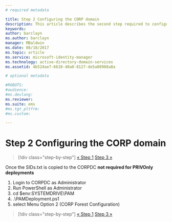 ```yaml
---
# required metadata

title: Step 2 Configuring the CORP domain
description: This article describes the second step required to configure the corp domain which involves running a script after sids.txt is copied to the CORPDC
keywords:
author: barclayn
ms.author: barclayn
manager: MBaldwin
ms.date: 08/18/2017
ms.topic: article
ms.service: microsoft-identity-manager
ms.technology: active-directory-domain-services
ms.assetid: 4b524ae7-6610-40a0-8127-de5a08988a8a

# optional metadata

#ROBOTS:
#audience:
#ms.devlang:
ms.reviewer:
ms.suite: ems
#ms.tgt_pltfrm:
#ms.custom:

---
```


# Step 2 Configuring the CORP domain

> [!div class="step-by-step"]
> [« Step 1](sp1-step1-configuring-priv-domain.md)
> [Step 3 »](sp1-step3-installing-configuring-sql.md)

Once the SIDs.txt is copied to the CORPDC **not required for PRIVOnly deployments**

1. Login to CORPDC as Administrator
2. Run PowerShell as Administrator
3. cd $env:SYSTEMDRIVE\PAM
4. .\PAMDeployment.ps1
5. select Menu Option 2 (CORP Forest Configuration)

> [!div class="step-by-step"]
> [« Step 1](sp1-step1-configuring-priv-domain.md)
> [Step 3 »](sp1-step3-installing-configuring-sql.md)
